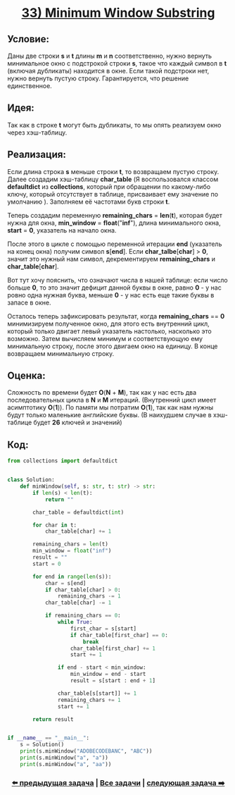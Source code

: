 <div align='center'>
<h1><a href='https://leetcode.com/problems/minimum-window-substring/description/'><strong>33) Minimum Window Substring</strong></a></h1>
</div>

## **Условие:**

Даны две строки **s** и **t** длины **m** и **n** соответственно, нужно вернуть минимальное окно с подстрокой строки **s**, такое что каждый символ в **t** (включая дубликаты) находится в окне. Если такой подстроки нет, нужно вернуть пустую строку. Гарантируется, что решение единственное.

## **Идея:**

Так как в строке **t** могут быть дубликаты, то мы опять реализуем окно через хэш-таблицу.

## **Реализация:**

Если длина строка **s** меньше строки **t**, то возвращаем пустую строку. Далее создадим хэш-таблицу **char_table** (Я воспользовался классом **defaultdict** из **collections**, который при обращении по какому-либо ключу, который отсутствует в таблице, присваивает ему значение по умолчанию ). Заполняем её частотами букв строки **t**.

Теперь создадим переменную **remaining_chars** = **len**(**t**), которая будет нужна для окна, **min_window** = **float**("**inf**"), длина минимального окна, **start** = **0**, указатель на начало окна.

После этого в цикле с помощью переменной итерации **end** (указатель на конец окна) получим символ **s**[**end**]. Если **char_talbe**[**char**] > **0**, значит это нужный нам символ, декрементируем **remaining_chars** и **char_table**[**char**].

Вот тут хочу пояснить, что означают числа в нашей таблице: если число больше **0**, то это значит дефицит данной буквы в окне, равно **0** - у нас ровно одна нужная буква, меньше **0** - у нас есть еще такие буквы в запасе в окне.

Осталось теперь зафиксировать результат, когда **remaining_chars** == **0** минимизируем полученное окно, для этого есть внутренний цикл, который только двигает левый указатель настолько, насколько это возможно. Затем вычисляем минимум и соответствующую ему минимальную строку, после этого двигаем окно на единицу. В конце возвращаем минимальную строку.



## **Оценка:**

Сложность по времени будет **O**(**N** + **M**), так как у нас есть два последовательных цикла в **N** и **M** итераций. (Внутренний цикл имеет асимптотику **O**(**1**)). По памяти мы потратим **O**(**1**), так как нам нужны будут только маленькие английские буквы. (В наихудшем случае в хэш-таблице будет **26** ключей и значений)

## Код:
```python
from collections import defaultdict


class Solution:
    def minWindow(self, s: str, t: str) -> str:
        if len(s) < len(t):
            return ""

        char_table = defaultdict(int)

        for char in t:
            char_table[char] += 1

        remaining_chars = len(t)
        min_window = float("inf")
        result = ""
        start = 0

        for end in range(len(s)):
            char = s[end]
            if char_table[char] > 0:
                remaining_chars -= 1
            char_table[char] -= 1

            if remaining_chars == 0:
                while True:
                    first_char = s[start]
                    if char_table[first_char] == 0:
                        break
                    char_table[first_char] += 1
                    start += 1

                if end - start < min_window:
                    min_window = end - start
                    result = s[start : end + 1]

                char_table[s[start]] += 1
                remaining_chars += 1
                start += 1

        return result


if __name__ == "__main__":
    s = Solution()
    print(s.minWindow("ADOBECODEBANC", "ABC"))
    print(s.minWindow("a", "a"))
    print(s.minWindow("a", "aa"))

```

<div align='center'><h3><a href='https://github.com/TAskMAster339/PythonAlgorithms/tree/main/32.Substring%20with%20Concatenation%20of%20All%20Words'>⬅️ предыдущая задача</a>&nbsp;|&nbsp;<a href='https://github.com/TAskMAster339/PythonAlgorithms/tree/main/README.md'>Все задачи</a>&nbsp;|&nbsp;<a href='https://github.com/TAskMAster339/PythonAlgorithms/tree/main/34.Valid%20Sudoku'>следующая задача ➡️</a></h3></div>